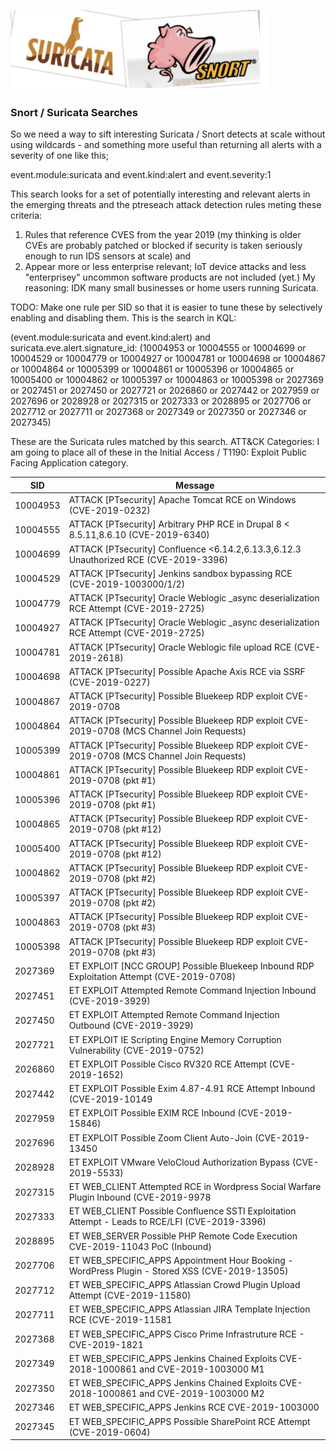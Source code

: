 ![things](/img/snorts2.png?raw=true "text")

### Snort / Suricata Searches

So we need a way to sift interesting Suricata / Snort detects at scale without using wildcards - and something more useful than returning all alerts with a severity of one like this;

event.module:suricata and event.kind:alert and event.severity:1

This search looks for a set of potentially interesting and relevant alerts in the emerging threats and the ptreseach attack detection rules meting these criteria:

1. Rules that reference CVES from the year 2019 (my thinking is older CVEs are probably patched or blocked if security is taken seriously enough to run IDS sensors at scale) and
2. Appear more or less enterprise relevant; IoT device attacks and less "enterprisey" uncommon software products are not included (yet.) My reasoning: IDK many small businesses or home users running Suricata.

TODO: Make one rule per SID so that it is easier to tune these by selectively enabling and disabling them. This is the search in KQL:

(event.module:suricata and event.kind:alert) and suricata.eve.alert.signature_id: (10004953 or 10004555 or 10004699 or 10004529 or 10004779 or 10004927 or 10004781 or 10004698 or 10004867 or 10004864 or 10005399 or 10004861 or 10005396 or 10004865 or 10005400 or 10004862 or 10005397 or 10004863 or 10005398 or 2027369 or 2027451 or 2027450 or 2027721 or 2026860 or 2027442 or 2027959 or 2027696 or 2028928 or 2027315 or 2027333 or 2028895 or 2027706 or 2027712 or 2027711 or 2027368 or 2027349 or 2027350 or 2027346 or 2027345)

These are the Suricata rules matched by this search.
ATT&CK Categories: I am going to place all of these in the Initial Access / T1190: Exploit Public Facing Application category. 

| SID      | Message                                                                                        |
|----------|------------------------------------------------------------------------------------------------|
| 10004953 | ATTACK [PTsecurity] Apache Tomcat RCE on Windows (CVE-2019-0232)                               |
| 10004555 | ATTACK [PTsecurity] Arbitrary PHP RCE in Drupal 8 < 8.5.11,8.6.10 (CVE-2019-6340)              |
| 10004699 | ATTACK [PTsecurity] Confluence <6.14.2,6.13.3,6.12.3 Unauthorized RCE (CVE-2019-3396)          |
| 10004529 | ATTACK [PTsecurity] Jenkins sandbox bypassing RCE (CVE-2019-1003000/1/2)                       |
| 10004779 | ATTACK [PTsecurity] Oracle Weblogic _async deserialization RCE Attempt (CVE-2019-2725)         |
| 10004927 | ATTACK [PTsecurity] Oracle Weblogic _async deserialization RCE Attempt (CVE-2019-2725)         |
| 10004781 | ATTACK [PTsecurity] Oracle Weblogic file upload RCE (CVE-2019-2618)                            |
| 10004698 | ATTACK [PTsecurity] Possible Apache Axis RCE via SSRF (CVE-2019-0227)                          |
| 10004867 | ATTACK [PTsecurity] Possible Bluekeep RDP exploit CVE-2019-0708                                |
| 10004864 | ATTACK [PTsecurity] Possible Bluekeep RDP exploit CVE-2019-0708 (MCS Channel Join Requests)    |
| 10005399 | ATTACK [PTsecurity] Possible Bluekeep RDP exploit CVE-2019-0708 (MCS Channel Join Requests)    |
| 10004861 | ATTACK [PTsecurity] Possible Bluekeep RDP exploit CVE-2019-0708 (pkt #1)                       |
| 10005396 | ATTACK [PTsecurity] Possible Bluekeep RDP exploit CVE-2019-0708 (pkt #1)                       |
| 10004865 | ATTACK [PTsecurity] Possible Bluekeep RDP exploit CVE-2019-0708 (pkt #12)                      |
| 10005400 | ATTACK [PTsecurity] Possible Bluekeep RDP exploit CVE-2019-0708 (pkt #12)                      |
| 10004862 | ATTACK [PTsecurity] Possible Bluekeep RDP exploit CVE-2019-0708 (pkt #2)                       |
| 10005397 | ATTACK [PTsecurity] Possible Bluekeep RDP exploit CVE-2019-0708 (pkt #2)                       |
| 10004863 | ATTACK [PTsecurity] Possible Bluekeep RDP exploit CVE-2019-0708 (pkt #3)                       |
| 10005398 | ATTACK [PTsecurity] Possible Bluekeep RDP exploit CVE-2019-0708 (pkt #3)                       |
| 2027369  | ET EXPLOIT [NCC GROUP] Possible Bluekeep Inbound RDP Exploitation Attempt (CVE-2019-0708)      |
| 2027451  | ET EXPLOIT Attempted Remote Command Injection Inbound (CVE-2019-3929)                          |
| 2027450  | ET EXPLOIT Attempted Remote Command Injection Outbound (CVE-2019-3929)                         |
| 2027721  | ET EXPLOIT IE Scripting Engine Memory Corruption Vulnerability (CVE-2019-0752)                 |
| 2026860  | ET EXPLOIT Possible Cisco RV320 RCE Attempt (CVE-2019-1652)                                    |
| 2027442  | ET EXPLOIT Possible Exim 4.87-4.91 RCE Attempt Inbound (CVE-2019-10149                         |
| 2027959  | ET EXPLOIT Possible EXIM RCE Inbound (CVE-2019-15846)                                          |
| 2027696  | ET EXPLOIT Possible Zoom Client Auto-Join (CVE-2019-13450                                      |
| 2028928  | ET EXPLOIT VMware VeloCloud Authorization Bypass (CVE-2019-5533)                               |
| 2027315  | ET WEB_CLIENT Attempted RCE in Wordpress Social Warfare Plugin Inbound (CVE-2019-9978          |
| 2027333  | ET WEB_CLIENT Possible Confluence SSTI Exploitation Attempt - Leads to RCE/LFI (CVE-2019-3396) |
| 2028895  | ET WEB_SERVER Possible PHP Remote Code Execution CVE-2019-11043 PoC (Inbound)                  |
| 2027706  | ET WEB_SPECIFIC_APPS Appointment Hour Booking - WordPress Plugin - Stored XSS (CVE-2019-13505) |
| 2027712  | ET WEB_SPECIFIC_APPS Atlassian Crowd Plugin Upload Attempt (CVE-2019-11580)                    |
| 2027711  | ET WEB_SPECIFIC_APPS Atlassian JIRA Template Injection RCE (CVE-2019-11581                     |
| 2027368  | ET WEB_SPECIFIC_APPS Cisco Prime Infrastruture RCE - CVE-2019-1821                             |
| 2027349  | ET WEB_SPECIFIC_APPS Jenkins Chained Exploits CVE-2018-1000861 and CVE-2019-1003000 M1         |
| 2027350  | ET WEB_SPECIFIC_APPS Jenkins Chained Exploits CVE-2018-1000861 and CVE-2019-1003000 M2         |
| 2027346  | ET WEB_SPECIFIC_APPS Jenkins RCE CVE-2019-1003000                                              |
| 2027345  | ET WEB_SPECIFIC_APPS Possible SharePoint RCE Attempt (CVE-2019-0604)                           |
